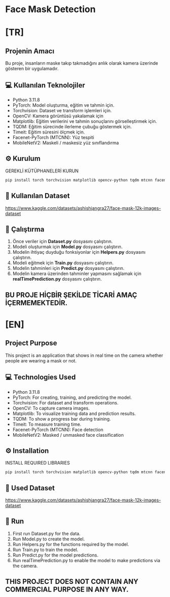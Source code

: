 # Face Mask Detection

# [TR]
## Projenin Amacı
Bu proje, insanların maske takıp takmadığını anlık olarak kamera üzerinde gösteren bir uygulamadır.

## 💻 Kullanılan Teknolojiler
- Python 3.11.8
- PyTorch: Model oluşturma, eğitim ve tahmin için.
- Torchvision: Dataset ve transform işlemleri için.
- OpenCV: Kamera görüntüsü yakalamak için
- Matplotlib: Eğitim verilerini ve tahmin sonuçlarını görselleştirmek için.
- TQDM: Eğitim sürecinde ilerleme çubuğu göstermek için.
- Timeit: Eğitim süresini ölçmek için.
- Facenet-PyTorch (MTCNN): Yüz tespiti
- MobileNetV2: Maskeli / maskesiz yüz sınıflandırma

## ⚙️ Kurulum
GEREKLİ KÜTÜPHANELERİ KURUN
```bash
pip install torch torchvision matplotlib opencv-python tqdm mtcnn facenet-pytorch
```

## 📂 Kullanılan Dataset
https://www.kaggle.com/datasets/ashishjangra27/face-mask-12k-images-dataset

## 🚀 Çalıştırma
1. Önce veriler için **Dataset.py** dosyasını çalıştırın.
2. Modeli oluşturmak için **Model.py** dosyasını çalıştırın.
3. Modelin ihtiyaç duyduğu fonksiyonlar için **Helpers.py** dosyasını çalıştırın.
4. Modeli eğitmek için **Train.py** dosyasını çalıştırın.
5. Modelin tahminleri için **Predict.py** dosyasını çalıştırın.
6. Modelin kamera üzerinden tahminler yapmasını sağlamak için **realTimePrediction.py** dosyasını çalıştırın.

## BU PROJE HİÇBİR ŞEKİLDE TİCARİ AMAÇ İÇERMEMEKTEDİR.


# [EN]
## Project Purpose
This project is an application that shows in real time on the camera whether people are wearing a mask or not.

## 💻 Technologies Used
- Python 3.11.8
- PyTorch: For creating, training, and predicting the model.
- Torchvision: For dataset and transform operations.
- OpenCV: To capture camera images.
- Matplotlib: To visualize training data and prediction results.
- TQDM: To show a progress bar during training.
- Timeit: To measure training time.
- Facenet-PyTorch (MTCNN): Face detection
- MobileNetV2: Masked / unmasked face classification

## ⚙️ Installation
INSTALL REQUIRED LIBRARIES
```bash
pip install torch torchvision matplotlib opencv-python tqdm mtcnn facenet-pytorch
```

## 📂 Used Dataset
https://www.kaggle.com/datasets/ashishjangra27/face-mask-12k-images-dataset

## 🚀 Run

1. First run Dataset.py for the data.
2. Run Model.py to create the model.
3. Run Helpers.py for the functions required by the model.
4. Run Train.py to train the model.
5. Run Predict.py for the model predictions.
6. Run realTimePrediction.py to enable the model to make predictions via the camera.

## THIS PROJECT DOES NOT CONTAIN ANY COMMERCIAL PURPOSE IN ANY WAY.
